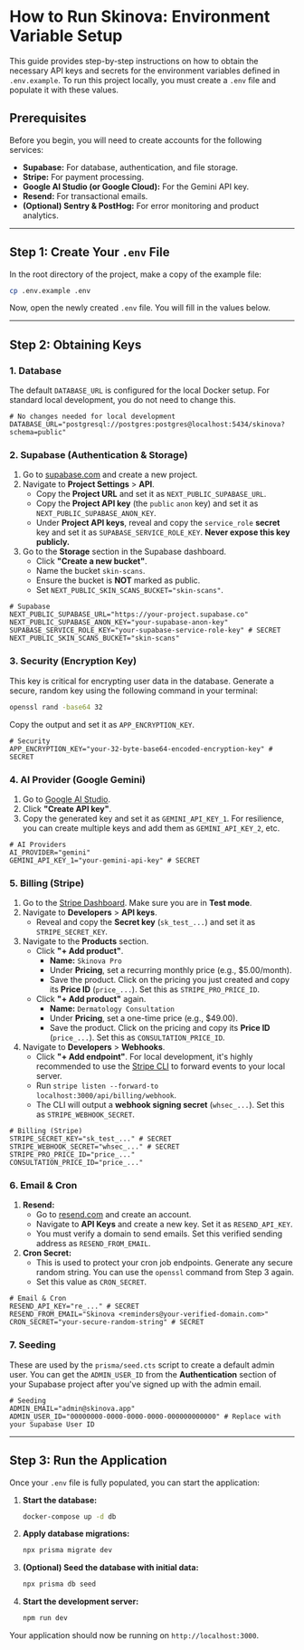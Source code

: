 # How to Run Skinova: Environment Variable Setup

This guide provides step-by-step instructions on how to obtain the necessary API keys and secrets for the environment variables defined in `.env.example`. To run this project locally, you must create a `.env` file and populate it with these values.

## Prerequisites

Before you begin, you will need to create accounts for the following services:

*   **Supabase:** For database, authentication, and file storage.
*   **Stripe:** For payment processing.
*   **Google AI Studio (or Google Cloud):** For the Gemini API key.
*   **Resend:** For transactional emails.
*   **(Optional) Sentry & PostHog:** For error monitoring and product analytics.

---

## Step 1: Create Your `.env` File

In the root directory of the project, make a copy of the example file:

```bash
cp .env.example .env
```

Now, open the newly created `.env` file. You will fill in the values below.

---

## Step 2: Obtaining Keys

### 1. Database

The default `DATABASE_URL` is configured for the local Docker setup. For standard local development, you do not need to change this.

```env
# No changes needed for local development
DATABASE_URL="postgresql://postgres:postgres@localhost:5434/skinova?schema=public"
```

### 2. Supabase (Authentication & Storage)

1.  Go to [supabase.com](https://supabase.com) and create a new project.
2.  Navigate to **Project Settings** > **API**.
    *   Copy the **Project URL** and set it as `NEXT_PUBLIC_SUPABASE_URL`.
    *   Copy the **Project API key** (the `public` `anon` key) and set it as `NEXT_PUBLIC_SUPABASE_ANON_KEY`.
    *   Under **Project API keys**, reveal and copy the `service_role` **secret** key and set it as `SUPABASE_SERVICE_ROLE_KEY`. **Never expose this key publicly.**
3.  Go to the **Storage** section in the Supabase dashboard.
    *   Click **"Create a new bucket"**.
    *   Name the bucket `skin-scans`.
    *   Ensure the bucket is **NOT** marked as public.
    *   Set `NEXT_PUBLIC_SKIN_SCANS_BUCKET="skin-scans"`.

```env
# Supabase
NEXT_PUBLIC_SUPABASE_URL="https://your-project.supabase.co"
NEXT_PUBLIC_SUPABASE_ANON_KEY="your-supabase-anon-key"
SUPABASE_SERVICE_ROLE_KEY="your-supabase-service-role-key" # SECRET
NEXT_PUBLIC_SKIN_SCANS_BUCKET="skin-scans"
```

### 3. Security (Encryption Key)

This key is critical for encrypting user data in the database. Generate a secure, random key using the following command in your terminal:

```bash
openssl rand -base64 32
```

Copy the output and set it as `APP_ENCRYPTION_KEY`.

```env
# Security
APP_ENCRYPTION_KEY="your-32-byte-base64-encoded-encryption-key" # SECRET
```

### 4. AI Provider (Google Gemini)

1.  Go to [Google AI Studio](https://aistudio.google.com/app/apikey).
2.  Click **"Create API key"**.
3.  Copy the generated key and set it as `GEMINI_API_KEY_1`. For resilience, you can create multiple keys and add them as `GEMINI_API_KEY_2`, etc.

```env
# AI Providers
AI_PROVIDER="gemini"
GEMINI_API_KEY_1="your-gemini-api-key" # SECRET
```

### 5. Billing (Stripe)

1.  Go to the [Stripe Dashboard](https://dashboard.stripe.com/). Make sure you are in **Test mode**.
2.  Navigate to **Developers** > **API keys**.
    *   Reveal and copy the **Secret key** (`sk_test_...`) and set it as `STRIPE_SECRET_KEY`.
3.  Navigate to the **Products** section.
    *   Click **"+ Add product"**.
        *   **Name:** `Skinova Pro`
        *   Under **Pricing**, set a recurring monthly price (e.g., $5.00/month).
        *   Save the product. Click on the pricing you just created and copy its **Price ID** (`price_...`). Set this as `STRIPE_PRO_PRICE_ID`.
    *   Click **"+ Add product"** again.
        *   **Name:** `Dermatology Consultation`
        *   Under **Pricing**, set a one-time price (e.g., $49.00).
        *   Save the product. Click on the pricing and copy its **Price ID** (`price_...`). Set this as `CONSULTATION_PRICE_ID`.
4.  Navigate to **Developers** > **Webhooks**.
    *   Click **"+ Add endpoint"**. For local development, it's highly recommended to use the [Stripe CLI](https://stripe.com/docs/stripe-cli) to forward events to your local server.
    *   Run `stripe listen --forward-to localhost:3000/api/billing/webhook`.
    *   The CLI will output a **webhook signing secret** (`whsec_...`). Set this as `STRIPE_WEBHOOK_SECRET`.

```env
# Billing (Stripe)
STRIPE_SECRET_KEY="sk_test_..." # SECRET
STRIPE_WEBHOOK_SECRET="whsec_..." # SECRET
STRIPE_PRO_PRICE_ID="price_..."
CONSULTATION_PRICE_ID="price_..."
```

### 6. Email & Cron

1.  **Resend:**
    *   Go to [resend.com](https://resend.com) and create an account.
    *   Navigate to **API Keys** and create a new key. Set it as `RESEND_API_KEY`.
    *   You must verify a domain to send emails. Set this verified sending address as `RESEND_FROM_EMAIL`.
2.  **Cron Secret:**
    *   This is used to protect your cron job endpoints. Generate any secure random string. You can use the `openssl` command from Step 3 again.
    *   Set this value as `CRON_SECRET`.

```env
# Email & Cron
RESEND_API_KEY="re_..." # SECRET
RESEND_FROM_EMAIL="Skinova <reminders@your-verified-domain.com>"
CRON_SECRET="your-secure-random-string" # SECRET
```

### 7. Seeding

These are used by the `prisma/seed.cts` script to create a default admin user. You can get the `ADMIN_USER_ID` from the **Authentication** section of your Supabase project after you've signed up with the admin email.

```env
# Seeding
ADMIN_EMAIL="admin@skinova.app"
ADMIN_USER_ID="00000000-0000-0000-0000-000000000000" # Replace with your Supabase User ID
```

---

## Step 3: Run the Application

Once your `.env` file is fully populated, you can start the application:

1.  **Start the database:**
    ```bash
    docker-compose up -d db
    ```
2.  **Apply database migrations:**
    ```bash
    npx prisma migrate dev
    ```
3.  **(Optional) Seed the database with initial data:**
    ```bash
    npx prisma db seed
    ```
4.  **Start the development server:**
    ```bash
    npm run dev
    ```

Your application should now be running on `http://localhost:3000`.